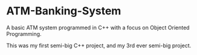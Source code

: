 # ATM-Banking-System
 A basic ATM system programmed in C++ with a focus on Object Oriented Programming.
 
 This was my first semi-big C++ project, and my 3rd ever semi-big project.
